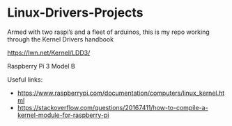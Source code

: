 # Linux-Drivers-Projects
Armed with two raspi’s and a fleet of arduinos, this is my repo working 
through the Kernel Drivers handbook

https://lwn.net/Kernel/LDD3/

Raspberry Pi 3 Model B

Useful links:
- https://www.raspberrypi.com/documentation/computers/linux_kernel.html
- https://stackoverflow.com/questions/20167411/how-to-compile-a-kernel-module-for-raspberry-pi
